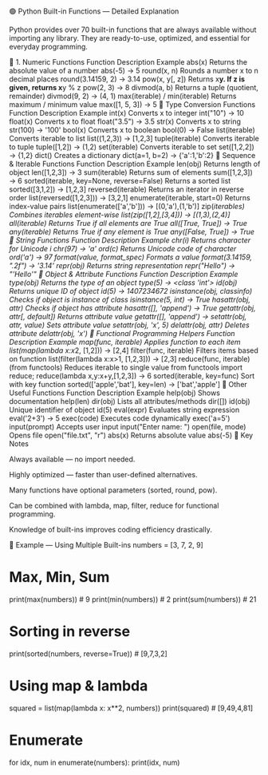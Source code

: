 🟢 Python Built-in Functions — Detailed Explanation

Python provides over 70 built-in functions that are always available without importing any library. They are ready-to-use, optimized, and essential for everyday programming.

🔹 1. Numeric Functions
Function	Description	Example
abs(x)	Returns the absolute value of a number	abs(-5) → 5
round(x, n)	Rounds a number x to n decimal places	round(3.14159, 2) → 3.14
pow(x, y[, z])	Returns x**y. If z is given, returns x**y % z	pow(2, 3) → 8
divmod(a, b)	Returns a tuple (quotient, remainder)	divmod(9, 2) → (4, 1)
max(iterable) / min(iterable)	Returns maximum / minimum value	max([1, 5, 3]) → 5
🔹 Type Conversion Functions
Function	Description	Example
int(x)	Converts x to integer	int("10") → 10
float(x)	Converts x to float	float("3.5") → 3.5
str(x)	Converts x to string	str(100) → '100'
bool(x)	Converts x to boolean	bool(0) → False
list(iterable)	Converts iterable to list	list((1,2,3)) → [1,2,3]
tuple(iterable)	Converts iterable to tuple	tuple([1,2]) → (1,2)
set(iterable)	Converts iterable to set	set([1,2,2]) → {1,2}
dict()	Creates a dictionary	dict(a=1, b=2) → {'a':1,'b':2}
🔹 Sequence & Iterable Functions
Function	Description	Example
len(obj)	Returns length of object	len([1,2,3]) → 3
sum(iterable)	Returns sum of elements	sum([1,2,3]) → 6
sorted(iterable, key=None, reverse=False)	Returns a sorted list	sorted([3,1,2]) → [1,2,3]
reversed(iterable)	Returns an iterator in reverse order	list(reversed([1,2,3])) → [3,2,1]
enumerate(iterable, start=0)	Returns index-value pairs	list(enumerate(['a','b'])) → [(0,'a'),(1,'b')]
zip(*iterables)	Combines iterables element-wise	list(zip([1,2],[3,4])) → [(1,3),(2,4)]
all(iterable)	Returns True if all elements are True	all([True, True]) → True
any(iterable)	Returns True if any element is True	any([False, True]) → True
🔹 String Functions
Function	Description	Example
chr(i)	Returns character for Unicode i	chr(97) → 'a'
ord(c)	Returns Unicode code of character	ord('a') → 97
format(value, format_spec)	Formats a value	format(3.14159, ".2f") → '3.14'
repr(obj)	Returns string representation	repr("Hello") → "'Hello'"
🔹 Object & Attribute Functions
Function	Description	Example
type(obj)	Returns the type of an object	type(5) → <class 'int'>
id(obj)	Returns unique ID of object	id(5) → 1407234672
isinstance(obj, classinfo)	Checks if object is instance of class	isinstance(5, int) → True
hasattr(obj, attr)	Checks if object has attribute	hasattr([], 'append') → True
getattr(obj, attr[, default])	Returns attribute value	getattr([], 'append') → <built-in method append of list object>
setattr(obj, attr, value)	Sets attribute value	setattr(obj, 'x', 5)
delattr(obj, attr)	Deletes attribute	delattr(obj, 'x')
🔹 Functional Programming Helpers
Function	Description	Example
map(func, iterable)	Applies function to each item	list(map(lambda x:x*2, [1,2])) → [2,4]
filter(func, iterable)	Filters items based on function	list(filter(lambda x:x>1, [1,2,3])) → [2,3]
reduce(func, iterable) (from functools)	Reduces iterable to single value	from functools import reduce; reduce(lambda x,y:x+y,[1,2,3]) → 6
sorted(iterable, key=func)	Sort with key function	sorted(['apple','bat'], key=len) → ['bat','apple']
🔹 Other Useful Functions
Function	Description	Example
help(obj)	Shows documentation	help(len)
dir(obj)	Lists all attributes/methods	dir([])
id(obj)	Unique identifier of object	id(5)
eval(expr)	Evaluates string expression	eval('2+3') → 5
exec(code)	Executes code dynamically	exec('a=5')
input(prompt)	Accepts user input	input("Enter name: ")
open(file, mode)	Opens file	open("file.txt", "r")
abs(x)	Returns absolute value	abs(-5)
🔹 Key Notes

Always available — no import needed.

Highly optimized — faster than user-defined alternatives.

Many functions have optional parameters (sorted, round, pow).

Can be combined with lambda, map, filter, reduce for functional programming.

Knowledge of built-ins improves coding efficiency drastically.

🔹 Example — Using Multiple Built-ins
numbers = [3, 7, 2, 9]

# Max, Min, Sum
print(max(numbers))  # 9
print(min(numbers))  # 2
print(sum(numbers))  # 21

# Sorting in reverse
print(sorted(numbers, reverse=True))  # [9,7,3,2]

# Using map & lambda
squared = list(map(lambda x: x**2, numbers))
print(squared)  # [9,49,4,81]

# Enumerate
for idx, num in enumerate(numbers):
    print(idx, num)